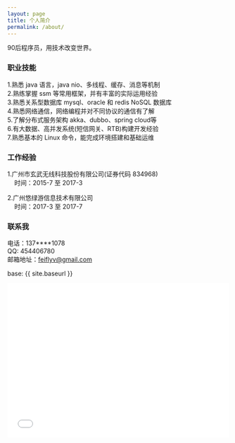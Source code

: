 ```yaml
---
layout: page
title: 个人简介
permalink: /about/
---
```


90后程序员，用技术改变世界。

### 职业技能

1.熟悉 java 语言，java nio、多线程、缓存、消息等机制  <br/>
2.熟练掌握 ssm 等常用框架，并有丰富的实际运用经验 <br/>
3.熟悉关系型数据库 mysql、oracle 和 redis NoSQL 数据库 <br/>
4.熟悉网络通信，网络编程并对不同协议的通信有了解 <br/>
5.了解分布式服务架构 akka、dubbo、spring cloud等 <br/>
6.有大数据、高并发系统(短信网关、RTB)构建开发经验 <br/>
7.熟悉基本的 Linux 命令，能完成环境搭建和基础运维 <br/>

### 工作经验

1.广州市玄武无线科技股份有限公司(证券代码 834968) <br/>
&nbsp;&nbsp;&nbsp;&nbsp;时间：2015-7 至 2017-3  <br/>


2.广州悠绿游信息技术有限公司 <br/>
&nbsp;&nbsp;&nbsp;&nbsp;时间：2017-3 至 2017-7  <br/>

### 联系我

电话：137****1078 <br/>
QQ: 454406780 <br/>
邮箱地址：[feiflyv@gmail.com](mailto:feiflyv@gmail.com)

base: {{ site.baseurl }}
<iframe style=" float:right;max-width:100%" 
      frameborder="no" 
      border="0" 
      marginwidth="0" 
      marginheight="0" 
      width="700px" 
      height="350px" 
      src="/blog/footprint/index.html">                                        
</iframe>